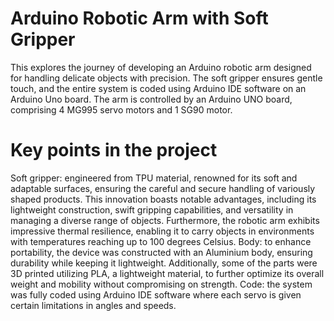 # Arduino Robotic Arm with Soft Gripper
This explores the journey of developing an Arduino robotic arm designed for handling delicate objects with precision. The soft gripper ensures gentle touch, and the entire system is coded using Arduino IDE software on an Arduino Uno board. The arm is controlled by an Arduino UNO board, comprising 4 MG995 servo motors and 1 SG90 motor. 

# Key points in the project
Soft gripper:   engineered from TPU material, renowned for its soft and adaptable surfaces, ensuring the careful and secure handling of variously shaped products. This innovation boasts notable advantages, including its lightweight construction, swift gripping capabilities, and versatility in managing a diverse range of objects. Furthermore, the robotic arm exhibits impressive thermal resilience, enabling it to carry objects in environments with temperatures reaching up to 100 degrees Celsius.
Body:  to enhance portability, the device was constructed with an Aluminium body, ensuring durability while keeping it lightweight. Additionally, some of the parts were 3D printed utilizing PLA, a lightweight material, to further optimize its overall weight and mobility without compromising on strength. 
Code:  the system was fully coded using Arduino IDE software where each servo is given certain limitations in angles and speeds.
